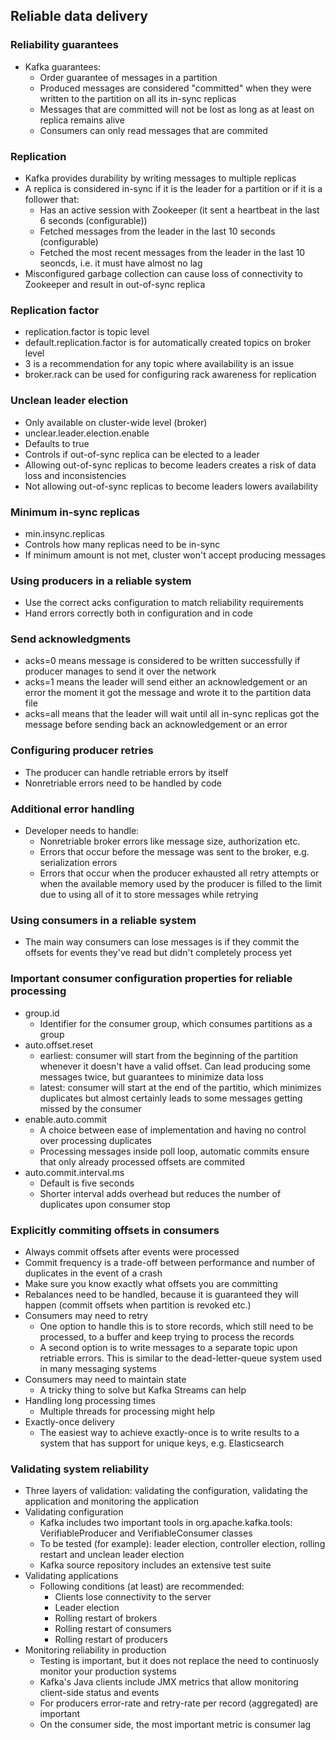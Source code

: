 ## Reliable data delivery

### Reliability guarantees
- Kafka guarantees:
    - Order guarantee of messages in a partition
    - Produced messages are considered "committed" when they were written to the partition on all its in-sync replicas
    - Messages that are committed will not be lost as long as at least on replica remains alive
    - Consumers can only read messages that are commited

### Replication
- Kafka provides durability by writing messages to multiple replicas
- A replica is considered in-sync if it is the leader for a partition or if it is a follower that:
    - Has an active session with Zookeeper (it sent a heartbeat in the last 6 seconds (configurable))
    - Fetched messages from the leader in the last 10 seconds (configurable)
    - Fetched the most recent messages from the leader in the last 10 seoncds, i.e. it must have almost no lag
- Misconfigured garbage collection can cause loss of connectivity to Zookeeper and result in out-of-sync replica

### Replication factor
- replication.factor is topic level
- default.replication.factor is for automatically created topics on broker level
- 3 is a recommendation for any topic where availability is an issue
- broker.rack can be used for configuring rack awareness for replication

### Unclean leader election
- Only available on cluster-wide level (broker)
- unclear.leader.election.enable
- Defaults to true
- Controls if out-of-sync replica can be elected to a leader
- Allowing out-of-sync replicas to become leaders creates a risk of data loss and inconsistencies
- Not allowing out-of-sync replicas to become leaders lowers availability

### Minimum in-sync replicas
- min.insync.replicas
- Controls how many replicas need to be in-sync
- If minimum amount is not met, cluster won't accept producing messages

### Using producers in a reliable system
- Use the correct acks configuration to match reliability requirements
- Hand errors correctly both in configuration and in code

### Send acknowledgments
- acks=0 means message is considered to be written successfully if producer manages to send it over the network
- acks=1 means the leader will send either an acknowledgement or an error the moment it got the message and wrote it to the partition data file
- acks=all means that the leader will wait until all in-sync replicas got the message before sending back an acknowledgement or an error

### Configuring producer retries
- The producer can handle retriable errors by itself
- Nonretriable errors need to be handled by code

### Additional error handling
- Developer needs to handle:
    - Nonretriable broker errors like message size, authorization etc.
    - Errors that occur before the message was sent to the broker, e.g. serialization errors
    - Errors that occur when the producer exhausted all retry attempts or when the available memory used by the producer is filled to the limit due to using all of it to store messages while retrying

### Using consumers in a reliable system
- The main way consumers can lose messages is if they commit the offsets for events they've read but didn't completely process yet

### Important consumer configuration properties for reliable processing
- group.id
    - Identifier for the consumer group, which consumes partitions as a group
- auto.offset.reset 
    - earliest: consumer will start from the beginning of the partition whenever it doesn't have a valid offset. Can lead producing some messages twice, but guarantees to minimize data loss
    - latest: consumer will start at the end of the partitio, which minimizes duplicates but almost certainly leads to some messages getting missed by the consumer
- enable.auto.commit 
    - A choice between ease of implementation and having no control over processing duplicates
    - Processing messages inside poll loop, automatic commits ensure that only already processed offsets are commited
- auto.commit.interval.ms
    - Default is five seconds
    - Shorter interval adds overhead but reduces the number of duplicates upon consumer stop

### Explicitly commiting offsets in consumers
- Always commit offsets after events were processed
- Commit frequency is a trade-off between performance and number of duplicates in the event of a crash
- Make sure you know exactly what offsets you are committing
- Rebalances need to be handled, because it is guaranteed they will happen (commit offsets when partition is revoked etc.)
- Consumers may need to retry
    - One option to handle this is to store records, which still need to be processed, to a buffer and keep trying to process the records
    - A second option is to write messages to a separate topic upon retriable errors. This is similar to the dead-letter-queue system used in many messaging systems
- Consumers may need to maintain state
    - A tricky thing to solve but Kafka Streams can help
- Handling long processing times
    - Multiple threads for processing might help
- Exactly-once delivery
    - The easiest way to achieve exactly-once is to write results to a system that has support for unique keys, e.g. Elasticsearch

### Validating system reliability
- Three layers of validation: validating the configuration, validating the application and monitoring the application
- Validating configuration
    - Kafka includes two important tools in org.apache.kafka.tools: VerifiableProducer and VerifiableConsumer classes
    - To be tested (for example): leader election, controller election, rolling restart and unclean leader election
    - Kafka source repository includes an extensive test suite
- Validating applications
    - Following conditions (at least) are recommended:
        - Clients lose connectivity to the server
        - Leader election
        - Rolling restart of brokers
        - Rolling restart of consumers
        - Rolling restart of producers
- Monitoring reliability in production
    - Testing is important, but it does not replace the need to continuosly monitor your production systems
    - Kafka's Java clients include JMX metrics that allow monitoring client-side status and events
    - For producers error-rate and retry-rate per record (aggregated) are important
    - On the consumer side, the most important metric is consumer lag